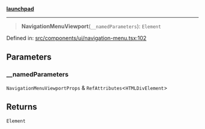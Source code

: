 [**launchpad**](index.md)

***

> **NavigationMenuViewport**(`__namedParameters`): `Element`

Defined in: [src/components/ui/navigation-menu.tsx:102](https://github.com/victorbratov/launchpad/blob/35b0965dd86b05a55a9206d809917613bd599c25/src/components/ui/navigation-menu.tsx#L102)

## Parameters

### \_\_namedParameters

`NavigationMenuViewportProps` & `RefAttributes`\<`HTMLDivElement`\>

## Returns

`Element`
